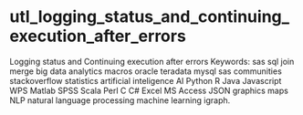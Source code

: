 # utl_logging_status_and_continuing_execution_after_errors
Logging status and Continuing execution after errors  Keywords: sas sql join merge big data analytics macros oracle teradata mysql sas communities stackoverflow statistics artificial inteligence AI Python R Java Javascript WPS Matlab SPSS Scala Perl C C# Excel MS Access JSON graphics maps NLP natural language processing machine learning igraph.
